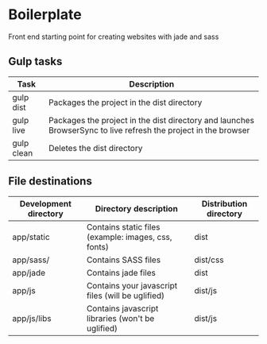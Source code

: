 # Boilerplate
Front end starting point for creating websites with jade and sass

## Gulp tasks
Task|Description
----|-----------
gulp dist|Packages the project in the dist directory
gulp live|Packages the project in the dist directory and launches BrowserSync to live refresh the project in the browser
gulp clean|Deletes the dist directory

## File destinations

Development directory|Directory description|Distribution directory
---------------------|---------------------|----------------------
app/static|Contains static files (example: images, css, fonts)|dist
app/sass/|Contains SASS files|dist/css
app/jade|Contains jade files|dist
app/js|Contains your javascript files (will be uglified)|dist/js
app/js/libs|Contains javascript libraries (won't be uglified)|dist/js
